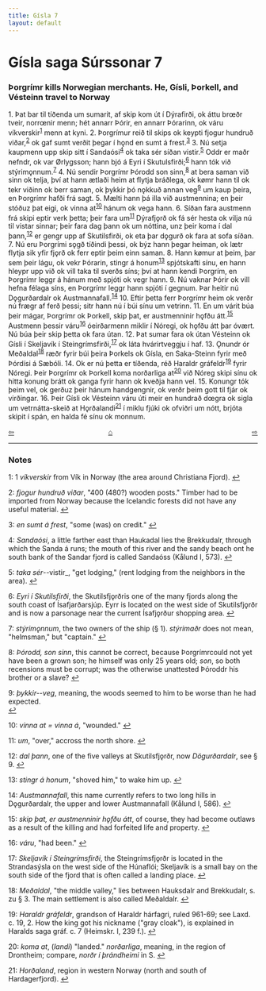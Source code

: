 ```yaml
---
title: Gísla 7
layout: default
---
```


# Gísla saga Súrssonar 7

###  Þorgrímr kills Norwegian merchants. He, Gísli, Þorkell, and Vésteinn travel to Norway

1\. Þat bar til tíðenda um sumarit, af skip kom út í Dýrafirði, ok áttu br&oelig;ðr tveir, norr&oelig;nir menn; hét annarr Þórir, en annarr Þórarinn, ok váru víkverskir<sup id="a1">[1](#myfootnote1)</sup> menn at kyni. 2. Þorgrímur reið til skips ok keypti fjogur hundruð viðar,<sup id="a2">[2](#myfootnote2)</sup> ok gaf sumt verðit þegar í h&#x1EB;nd en sumt á frest.<sup id="a3">[3](#myfootnote3)</sup> 3. Nú setja kaupmenn upp skip sitt í Sandaósi<sup id="a4">[4](#myfootnote4)</sup> ok taka sér síðan vistir.<sup id="a5">[5](#myfootnote5)</sup> Oddr er maðr nefndr, ok var &Oslash;rlygsson; hann bjó á Eyri í Skutulsfirði;<sup id="a6">[6](#myfootnote6)</sup> hann tók við stýrim&#x1EB;nnum.<sup id="a7">[7](#myfootnote7)</sup> 4. Nú sendir Þorgrímr Þórodd son sinn,<sup id="a8">[8](#myfootnote8)</sup> at bera saman við sinn ok telja, því at hann ætlaði heim at flytja bráðlega, ok k&oslash;mr hann til ok tekr viðinn ok berr saman, ok þykkir þó n&#x1EB;kkuð annan veg<sup id="a9">[9](#myfootnote9)</sup> um kaup þeira, en Þorgrímr hafði frá sagt. 5. Mælti hann þá illa við austmennina; en þeir stóðuz þat eigi, ok vinna at<sup id="a10">[10](#myfootnote10)</sup> hánum ok vega hann. 6. Síðan fara austmenn frá skipi eptir verk þetta; þeir fara um<sup id="a11">[11](#myfootnote11)</sup> Dýrafj&#x1EB;rð ok fá sér hesta ok vilja nú til vistar sinnar; þeir fara dag þann ok um nóttina, unz þeir koma í dal þann,<sup id="a12">[12](#myfootnote12)</sup> er gengr upp af Skutilsfirði, ok eta þar d&#x1EB;gurð ok fara at sofa síðan. 7. Nú eru Þorgrími s&#x1EB;gð tíðindi þessi, ok býz hann þegar heiman, ok lætr flytja sik yfir fj&#x1EB;rð ok ferr eptir þeim einn saman. 8. Hann k&oslash;mur at þeim, þar sem þeir lágu, ok vekr Þórarin, stingr á honum<sup id="a13">[13](#myfootnote13)</sup> spjótskafti sínu, en hann hleypr upp við ok vill taka til sverðs síns; því at hann kendi Þorgrím, en Þorgrímr leggr á hánum með spjóti ok vegr hann. 9. Nú vaknar Þórir ok vill hefna félaga síns, en Þorgrímr leggr hann spjóti í gegnum. Þar heitir nú D&#x1EB;gurðardalr ok Austmannafall.<sup id="a14">[14](#myfootnote14)</sup> 10. Eftir þetta ferr Þorgrímr heim ok verðr nú frægr af ferð þessi; sitr hann nú í búi sínu um vetrinn. 11. En um várit búa þeir mágar, Þorgrímr ok Þorkell, skip þat, er austmenninir h&#x1EB;fðu átt.<sup id="a15">[15](#myfootnote15)</sup> Austmenn þessir váru<sup id="a16">[16](#myfootnote16)</sup> óeirðarmenn miklir í Nóregi, ok h&#x1EB;fðu átt þar óvært. Nú búa þeir skip þetta ok fara útan. 12. Þat sumar fara ok útan Vésteinn ok Gísli í Skeljavík í Steingrímsfirði,<sup id="a17">[17](#myfootnote17)</sup> ok láta hvárirtveggju í haf. 13. Ǫnundr ór Meðaldal<sup id="a18">[18](#myfootnote18)</sup> ræðr fyrir búi þeira Þorkels ok Gísla, en Saka-Steinn fyrir með Þórdísi á Sæbóli. 14. Ok er nú þetta er tíðenda, réð Haraldr gráfeldr<sup id="a19">[19](#myfootnote19)</sup> fyrir Nóregi. Þeir Þorgrímr ok Þorkell koma norðarliga at<sup id="a20">[20](#myfootnote20)</sup> við Nóreg skipi sínu ok hitta konung brátt ok ganga fyrir hann ok kveðja hann vel. 15. Konungr tók þeim vel, ok gerðuz þeir hánum handgengnir, ok verðr þeim gott til fjár ok virðingar. 16. Þeir Gísli ok Vésteinn váru úti meir en hundrað d&oelig;gra ok sigla um vetrnátta-skeið at H&#x1EB;rðalandi<sup id="a21">[21](#myfootnote21)</sup> í miklu fjúki ok ofviðri um nótt, brjóta skipit í spán, en halda fé sínu ok monnum.

<div style="float: left"><a href="http://rcblack.net/Gisli_saga/Gisli_6">⇦</a></div>
<div style="float: right"><a href="http://rcblack.net/Gisli_saga/Gisli_8">⇨</a></div>
<div style="margin: 0 auto; width: 100px;"><a href="http://rcblack.net/Gisli_saga/Gisli_home">&#8962;</a></div>

---

### Notes

<a name="myfootnote1" id="f1">1</a>:
1 _víkverskir_ from Vík in Norway (the area around Christiana Fjord).
[↩](#a1)

<a name="myfootnote2" id="f2">2</a>:
 _fjogur hundruð viðar_, "400 (480?) wooden posts." Timber had to be imported from Norway because the Icelandic forests did not have any useful material.
[↩](#a2)

<a name="myfootnote3" id="f3">3</a>:
 _en sumt á frest_, "some (was) on credit."
[↩](#a3)

<a name="myfootnote4" id="f4">4</a>:
 _Sandaósi_, a little farther east than Haukadal lies the Brekkudalr, through which the Sanda á runs; the mouth of this river and the sandy beach ont he south bank of the Sandar fjord is called Sandaóss (Kålund I, 573).
[↩](#a4)

<a name="myfootnote5" id="f5">5</a>:
 _taka sér_--vistir_, "get lodging," (rent lodging from the neighbors in the area).
[↩](#a5)

<a name="myfootnote6" id="f6">6</a>:
 _Eyri í Skutilsfirði_, the Skutilsfj&#x1EB;rðris one of the many fjords along the south coast of Ísafjarðarsjúp. Eyrr is located on the west side of Skutilsfj&#x1EB;rðr and is now a parsonage near the current Ísafj&#x1EB;rður shopping area.
[↩](#a6)

<a name="myfootnote7" id="f7">7</a>:
 _stýrim&#x1EB;nnum_, the two owners of the ship (&sect; 1). _stýrimaðr_ does not mean, "helmsman," but "captain."
[↩](#a7)

<a name="myfootnote8" id="f8">8</a>:
 _Þórodd, son sinn_, this cannot be correct, because Þorgrímrcould not yet have been a grown son; he himself was only 25 years old; _son_, so both recensions must be corrupt; was the otherwise unattested Þóroddr his brother or a slave?
[↩](#a8)

<a name="myfootnote9" id="f9">9</a>:
 _þykkir--veg_, meaning, the woods seemed to him to be worse than he had expected.  
[↩](#a9)

<a name="myfootnote10" id="f10">10</a>:
 _vinna at = vinna á_, "wounded."
[↩](#a10)

<a name="myfootnote11" id="f11">11</a>:
 _um_, "over," accross the north shore.
[↩](#a11)

<a name="myfootnote12" id="f12">12</a>:
 _dal þann_, one of the five valleys at Skutilsfj&#x1EB;rðr, now _Dögurðardalr_, see &sect; 9.
[↩](#a12)

<a name="myfootnote13" id="f13">13</a>:
 _stingr á honum_, "shoved him," to wake him up.
[↩](#a13)

<a name="myfootnote14" id="f14">14</a>:
 _Austmannafall_, this name currently refers to two long hills in D&#x1EB;gurðardalr, the upper and lower Austmannafall (Kålund I, 586).
[↩](#a14)

<a name="myfootnote15" id="f15">15</a>:
 _skip þat, er austmenninir h&#x1EB;fðu átt_, of course, they had become outlaws as a result of the killing and had forfeited life and property.
[↩](#a15)

<a name="myfootnote16" id="f16">16</a>:
 _váru_, "had been."
[↩](#a16)

<a name="myfootnote17" id="f17">17</a>:
 _Skeljavík í Steingrímsfirði_, the Steingrímsfj&#x1EB;rðr is located in the Strandasýsla on the west side of the Húnaflói; Skeljavík is a small bay on the south side of the fjord that is often called a landing place.
[↩](#a17)

<a name="myfootnote18" id="f18">18</a>:
 _Meðaldal_, "the middle valley," lies between Hauksdalr and Brekkudalr, s. zu &sect; 3. The main settlement is also called Meðaldalr.
[↩](#a18)

<a name="myfootnote19" id="f19">19</a>:
 _Haraldr gráfeldr_, grandson of Haraldr hárfagri, ruled 961-69; see Laxd. c. 19, 2. How the king got his nickname ("gray cloak"), is explained in Haralds saga gráf. c. 7 (Heimskr. I, 239 f.).
[↩](#a19)

<a name="myfootnote20" id="f20">20</a>:
 _koma at_, (_landi_) "landed." _norðarliga_, meaning, in the region of Drontheim; compare, _norðr í þrándheimi_ in S.
[↩](#a20)

<a name="myfootnote21" id="f21">21</a>:
 _Horðaland_, region in western Norway (north and south of Hardagerfjord).
[↩](#a21)

